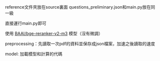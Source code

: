 reference文件夾放在source裏面
questions_preliminary.json和main.py放在同一級

直接運行main.py即可

使用 [BAAI/bge-reranker-v2-m3](https://huggingface.co/BAAI/bge-reranker-v2-m3) 模型（沒有微調）

preprocessing：先讀取一次pdf的資料並保存成json檔案，加速之後讀取的速度

model: 加載模型和計算的代碼

